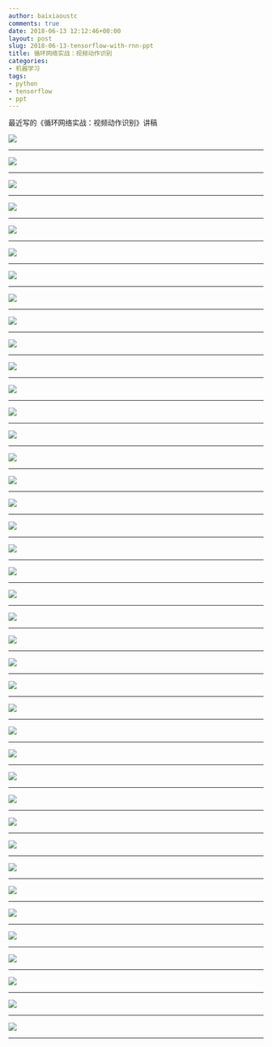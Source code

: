 ```yaml
---
author: baixiaoustc
comments: true
date: 2018-06-13 12:12:46+00:00
layout: post
slug: 2018-06-13-tensorflow-with-rnn-ppt
title: 循环网络实战：视频动作识别
categories:
- 机器学习
tags:
- python 
- tensorflow 
- ppt
---
```


最近写的《循环网络实战：视频动作识别》讲稿


![](https://baixiao-1309470472.cos.ap-chengdu.myqcloud.com/image/%E5%BE%AA%E7%8E%AF%E7%BD%91%E7%BB%9C%E5%AE%9E%E6%88%98%EF%BC%9A%E8%A7%86%E9%A2%91%E5%8A%A8%E4%BD%9C%E8%AF%86%E5%88%AB.001.jpeg)

---

![](https://baixiao-1309470472.cos.ap-chengdu.myqcloud.com/image/%E5%BE%AA%E7%8E%AF%E7%BD%91%E7%BB%9C%E5%AE%9E%E6%88%98%EF%BC%9A%E8%A7%86%E9%A2%91%E5%8A%A8%E4%BD%9C%E8%AF%86%E5%88%AB.002.jpeg)

---

![](https://baixiao-1309470472.cos.ap-chengdu.myqcloud.com/image/%E5%BE%AA%E7%8E%AF%E7%BD%91%E7%BB%9C%E5%AE%9E%E6%88%98%EF%BC%9A%E8%A7%86%E9%A2%91%E5%8A%A8%E4%BD%9C%E8%AF%86%E5%88%AB.003.jpeg)

---

![](https://baixiao-1309470472.cos.ap-chengdu.myqcloud.com/image/%E5%BE%AA%E7%8E%AF%E7%BD%91%E7%BB%9C%E5%AE%9E%E6%88%98%EF%BC%9A%E8%A7%86%E9%A2%91%E5%8A%A8%E4%BD%9C%E8%AF%86%E5%88%AB.004.jpeg)

---

![](https://baixiao-1309470472.cos.ap-chengdu.myqcloud.com/image/%E5%BE%AA%E7%8E%AF%E7%BD%91%E7%BB%9C%E5%AE%9E%E6%88%98%EF%BC%9A%E8%A7%86%E9%A2%91%E5%8A%A8%E4%BD%9C%E8%AF%86%E5%88%AB.005.jpeg)

---

![](https://baixiao-1309470472.cos.ap-chengdu.myqcloud.com/image/%E5%BE%AA%E7%8E%AF%E7%BD%91%E7%BB%9C%E5%AE%9E%E6%88%98%EF%BC%9A%E8%A7%86%E9%A2%91%E5%8A%A8%E4%BD%9C%E8%AF%86%E5%88%AB.006.jpeg)

---

![](https://baixiao-1309470472.cos.ap-chengdu.myqcloud.com/image/%E5%BE%AA%E7%8E%AF%E7%BD%91%E7%BB%9C%E5%AE%9E%E6%88%98%EF%BC%9A%E8%A7%86%E9%A2%91%E5%8A%A8%E4%BD%9C%E8%AF%86%E5%88%AB.007.jpeg)

---

![](https://baixiao-1309470472.cos.ap-chengdu.myqcloud.com/image/%E5%BE%AA%E7%8E%AF%E7%BD%91%E7%BB%9C%E5%AE%9E%E6%88%98%EF%BC%9A%E8%A7%86%E9%A2%91%E5%8A%A8%E4%BD%9C%E8%AF%86%E5%88%AB.008.jpeg)

---

![](https://baixiao-1309470472.cos.ap-chengdu.myqcloud.com/image/%E5%BE%AA%E7%8E%AF%E7%BD%91%E7%BB%9C%E5%AE%9E%E6%88%98%EF%BC%9A%E8%A7%86%E9%A2%91%E5%8A%A8%E4%BD%9C%E8%AF%86%E5%88%AB.009.jpeg)

---

![](https://baixiao-1309470472.cos.ap-chengdu.myqcloud.com/image/%E5%BE%AA%E7%8E%AF%E7%BD%91%E7%BB%9C%E5%AE%9E%E6%88%98%EF%BC%9A%E8%A7%86%E9%A2%91%E5%8A%A8%E4%BD%9C%E8%AF%86%E5%88%AB.010.jpeg)

---

![](https://baixiao-1309470472.cos.ap-chengdu.myqcloud.com/image/%E5%BE%AA%E7%8E%AF%E7%BD%91%E7%BB%9C%E5%AE%9E%E6%88%98%EF%BC%9A%E8%A7%86%E9%A2%91%E5%8A%A8%E4%BD%9C%E8%AF%86%E5%88%AB.011.jpeg)

---

![](https://baixiao-1309470472.cos.ap-chengdu.myqcloud.com/image/%E5%BE%AA%E7%8E%AF%E7%BD%91%E7%BB%9C%E5%AE%9E%E6%88%98%EF%BC%9A%E8%A7%86%E9%A2%91%E5%8A%A8%E4%BD%9C%E8%AF%86%E5%88%AB.012.jpeg)

---

![](https://baixiao-1309470472.cos.ap-chengdu.myqcloud.com/image/%E5%BE%AA%E7%8E%AF%E7%BD%91%E7%BB%9C%E5%AE%9E%E6%88%98%EF%BC%9A%E8%A7%86%E9%A2%91%E5%8A%A8%E4%BD%9C%E8%AF%86%E5%88%AB.013.jpeg)

---

![](https://baixiao-1309470472.cos.ap-chengdu.myqcloud.com/image/%E5%BE%AA%E7%8E%AF%E7%BD%91%E7%BB%9C%E5%AE%9E%E6%88%98%EF%BC%9A%E8%A7%86%E9%A2%91%E5%8A%A8%E4%BD%9C%E8%AF%86%E5%88%AB.014.jpeg)

---

![](https://baixiao-1309470472.cos.ap-chengdu.myqcloud.com/image/%E5%BE%AA%E7%8E%AF%E7%BD%91%E7%BB%9C%E5%AE%9E%E6%88%98%EF%BC%9A%E8%A7%86%E9%A2%91%E5%8A%A8%E4%BD%9C%E8%AF%86%E5%88%AB.015.jpeg)

---

![](https://baixiao-1309470472.cos.ap-chengdu.myqcloud.com/image/%E5%BE%AA%E7%8E%AF%E7%BD%91%E7%BB%9C%E5%AE%9E%E6%88%98%EF%BC%9A%E8%A7%86%E9%A2%91%E5%8A%A8%E4%BD%9C%E8%AF%86%E5%88%AB.016.jpeg)

---

![](https://baixiao-1309470472.cos.ap-chengdu.myqcloud.com/image/%E5%BE%AA%E7%8E%AF%E7%BD%91%E7%BB%9C%E5%AE%9E%E6%88%98%EF%BC%9A%E8%A7%86%E9%A2%91%E5%8A%A8%E4%BD%9C%E8%AF%86%E5%88%AB.017.jpeg)

---

![](https://baixiao-1309470472.cos.ap-chengdu.myqcloud.com/image/%E5%BE%AA%E7%8E%AF%E7%BD%91%E7%BB%9C%E5%AE%9E%E6%88%98%EF%BC%9A%E8%A7%86%E9%A2%91%E5%8A%A8%E4%BD%9C%E8%AF%86%E5%88%AB.018.jpeg)

---

![](https://baixiao-1309470472.cos.ap-chengdu.myqcloud.com/image/%E5%BE%AA%E7%8E%AF%E7%BD%91%E7%BB%9C%E5%AE%9E%E6%88%98%EF%BC%9A%E8%A7%86%E9%A2%91%E5%8A%A8%E4%BD%9C%E8%AF%86%E5%88%AB.019.jpeg)

---

![](https://baixiao-1309470472.cos.ap-chengdu.myqcloud.com/image/%E5%BE%AA%E7%8E%AF%E7%BD%91%E7%BB%9C%E5%AE%9E%E6%88%98%EF%BC%9A%E8%A7%86%E9%A2%91%E5%8A%A8%E4%BD%9C%E8%AF%86%E5%88%AB.020.jpeg)

---

![](https://baixiao-1309470472.cos.ap-chengdu.myqcloud.com/image/%E5%BE%AA%E7%8E%AF%E7%BD%91%E7%BB%9C%E5%AE%9E%E6%88%98%EF%BC%9A%E8%A7%86%E9%A2%91%E5%8A%A8%E4%BD%9C%E8%AF%86%E5%88%AB.021.jpeg)

---

![](https://baixiao-1309470472.cos.ap-chengdu.myqcloud.com/image/%E5%BE%AA%E7%8E%AF%E7%BD%91%E7%BB%9C%E5%AE%9E%E6%88%98%EF%BC%9A%E8%A7%86%E9%A2%91%E5%8A%A8%E4%BD%9C%E8%AF%86%E5%88%AB.022.jpeg)

---

![](https://baixiao-1309470472.cos.ap-chengdu.myqcloud.com/image/%E5%BE%AA%E7%8E%AF%E7%BD%91%E7%BB%9C%E5%AE%9E%E6%88%98%EF%BC%9A%E8%A7%86%E9%A2%91%E5%8A%A8%E4%BD%9C%E8%AF%86%E5%88%AB.023.jpeg)

---

![](https://baixiao-1309470472.cos.ap-chengdu.myqcloud.com/image/%E5%BE%AA%E7%8E%AF%E7%BD%91%E7%BB%9C%E5%AE%9E%E6%88%98%EF%BC%9A%E8%A7%86%E9%A2%91%E5%8A%A8%E4%BD%9C%E8%AF%86%E5%88%AB.024.jpeg)

---

![](https://baixiao-1309470472.cos.ap-chengdu.myqcloud.com/image/%E5%BE%AA%E7%8E%AF%E7%BD%91%E7%BB%9C%E5%AE%9E%E6%88%98%EF%BC%9A%E8%A7%86%E9%A2%91%E5%8A%A8%E4%BD%9C%E8%AF%86%E5%88%AB.025.jpeg)

---

![](https://baixiao-1309470472.cos.ap-chengdu.myqcloud.com/image/%E5%BE%AA%E7%8E%AF%E7%BD%91%E7%BB%9C%E5%AE%9E%E6%88%98%EF%BC%9A%E8%A7%86%E9%A2%91%E5%8A%A8%E4%BD%9C%E8%AF%86%E5%88%AB.026.jpeg)

---

![](https://baixiao-1309470472.cos.ap-chengdu.myqcloud.com/image/%E5%BE%AA%E7%8E%AF%E7%BD%91%E7%BB%9C%E5%AE%9E%E6%88%98%EF%BC%9A%E8%A7%86%E9%A2%91%E5%8A%A8%E4%BD%9C%E8%AF%86%E5%88%AB.027.jpeg)

---

![](https://baixiao-1309470472.cos.ap-chengdu.myqcloud.com/image/%E5%BE%AA%E7%8E%AF%E7%BD%91%E7%BB%9C%E5%AE%9E%E6%88%98%EF%BC%9A%E8%A7%86%E9%A2%91%E5%8A%A8%E4%BD%9C%E8%AF%86%E5%88%AB.028.jpeg)

---

![](https://baixiao-1309470472.cos.ap-chengdu.myqcloud.com/image/%E5%BE%AA%E7%8E%AF%E7%BD%91%E7%BB%9C%E5%AE%9E%E6%88%98%EF%BC%9A%E8%A7%86%E9%A2%91%E5%8A%A8%E4%BD%9C%E8%AF%86%E5%88%AB.029.jpeg)

---

![](https://baixiao-1309470472.cos.ap-chengdu.myqcloud.com/image/%E5%BE%AA%E7%8E%AF%E7%BD%91%E7%BB%9C%E5%AE%9E%E6%88%98%EF%BC%9A%E8%A7%86%E9%A2%91%E5%8A%A8%E4%BD%9C%E8%AF%86%E5%88%AB.030.jpeg)

---

![](https://baixiao-1309470472.cos.ap-chengdu.myqcloud.com/image/%E5%BE%AA%E7%8E%AF%E7%BD%91%E7%BB%9C%E5%AE%9E%E6%88%98%EF%BC%9A%E8%A7%86%E9%A2%91%E5%8A%A8%E4%BD%9C%E8%AF%86%E5%88%AB.031.jpeg)

---

![](https://baixiao-1309470472.cos.ap-chengdu.myqcloud.com/image/%E5%BE%AA%E7%8E%AF%E7%BD%91%E7%BB%9C%E5%AE%9E%E6%88%98%EF%BC%9A%E8%A7%86%E9%A2%91%E5%8A%A8%E4%BD%9C%E8%AF%86%E5%88%AB.032.jpeg)

---

![](https://baixiao-1309470472.cos.ap-chengdu.myqcloud.com/image/%E5%BE%AA%E7%8E%AF%E7%BD%91%E7%BB%9C%E5%AE%9E%E6%88%98%EF%BC%9A%E8%A7%86%E9%A2%91%E5%8A%A8%E4%BD%9C%E8%AF%86%E5%88%AB.033.jpeg)

---

![](https://baixiao-1309470472.cos.ap-chengdu.myqcloud.com/image/%E5%BE%AA%E7%8E%AF%E7%BD%91%E7%BB%9C%E5%AE%9E%E6%88%98%EF%BC%9A%E8%A7%86%E9%A2%91%E5%8A%A8%E4%BD%9C%E8%AF%86%E5%88%AB.034.jpeg)

---

![](https://baixiao-1309470472.cos.ap-chengdu.myqcloud.com/image/%E5%BE%AA%E7%8E%AF%E7%BD%91%E7%BB%9C%E5%AE%9E%E6%88%98%EF%BC%9A%E8%A7%86%E9%A2%91%E5%8A%A8%E4%BD%9C%E8%AF%86%E5%88%AB.035.jpeg)

---

![](https://baixiao-1309470472.cos.ap-chengdu.myqcloud.com/image/%E5%BE%AA%E7%8E%AF%E7%BD%91%E7%BB%9C%E5%AE%9E%E6%88%98%EF%BC%9A%E8%A7%86%E9%A2%91%E5%8A%A8%E4%BD%9C%E8%AF%86%E5%88%AB.036.jpeg)

---

![](https://baixiao-1309470472.cos.ap-chengdu.myqcloud.com/image/%E5%BE%AA%E7%8E%AF%E7%BD%91%E7%BB%9C%E5%AE%9E%E6%88%98%EF%BC%9A%E8%A7%86%E9%A2%91%E5%8A%A8%E4%BD%9C%E8%AF%86%E5%88%AB.037.jpeg)

---

![](https://baixiao-1309470472.cos.ap-chengdu.myqcloud.com/image/%E5%BE%AA%E7%8E%AF%E7%BD%91%E7%BB%9C%E5%AE%9E%E6%88%98%EF%BC%9A%E8%A7%86%E9%A2%91%E5%8A%A8%E4%BD%9C%E8%AF%86%E5%88%AB.038.jpeg)

---

![](https://baixiao-1309470472.cos.ap-chengdu.myqcloud.com/image/%E5%BE%AA%E7%8E%AF%E7%BD%91%E7%BB%9C%E5%AE%9E%E6%88%98%EF%BC%9A%E8%A7%86%E9%A2%91%E5%8A%A8%E4%BD%9C%E8%AF%86%E5%88%AB.039.jpeg)

---

![](https://baixiao-1309470472.cos.ap-chengdu.myqcloud.com/image/%E5%BE%AA%E7%8E%AF%E7%BD%91%E7%BB%9C%E5%AE%9E%E6%88%98%EF%BC%9A%E8%A7%86%E9%A2%91%E5%8A%A8%E4%BD%9C%E8%AF%86%E5%88%AB.040.jpeg)

---


